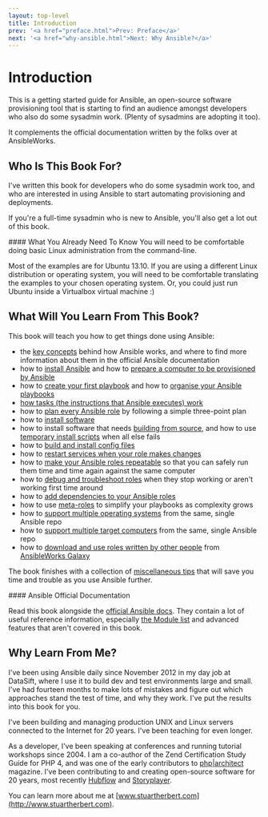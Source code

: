 ```yaml
---
layout: top-level
title: Introduction
prev: '<a href="preface.html">Prev: Preface</a>'
next: '<a href="why-ansible.html">Next: Why Ansible?</a>'
---
```


# Introduction

This is a getting started guide for Ansible, an open-source software provisioning tool that is starting to find an audience amongst developers who also do some sysadmin work.  (Plenty of sysadmins are adopting it too).

It complements the official documentation written by the folks over at AnsibleWorks.

## Who Is This Book For?

I've written this book for developers who do some sysadmin work too, and who are interested in using Ansible to start automating provisioning and deployments.

If you're a full-time sysadmin who is new to Ansible, you'll also get a lot out of this book.

<div class="callout info" markdown="1">
#### What You Already Need To Know
You will need to be comfortable doing basic Linux administration from the command-line.

Most of the examples are for Ubuntu 13.10.  If you are using a different Linux distribution or operating system, you will need to be comfortable translating the examples to your chosen operating system.  Or, you could just run Ubuntu inside a Virtualbox virtual machine :)
</div>

## What Will You Learn From This Book?

This book will teach you how to get things done using Ansible:

* the [key concepts](key-concepts.html) behind how Ansible works, and where to find more information about them in the official Ansible documentation
* how to [install Ansible](installing-ansible.html) and how to [prepare a computer to be provisioned by Ansible](preparing-a-computer.html)
* how to [create your first playbook](your-first-playbook.html) and how to [organise your Ansible playbooks](organising-your-ansible-files.html)
* [how tasks (the instructions that Ansible executes) work](how-tasks-work.html)
* how to [plan every Ansible role](planning-a-role.html) by following a simple three-point plan
* how to [install software](installing-software.html)
* how to install software that needs [building from source](building-software-from-source.html), and how to use [temporary install scripts](temporary-install-scripts.html) when all else fails
* how to [build and install config files](working-with-config-files.html)
* how to [restart services when your role makes changes](restarting-services.html)
* how to [make your Ansible roles repeatable](making-roles-repeatable.html) so that you can safely run them time and time again against the same computer
* how to [debug and troubleshoot roles](debugging-failing-roles.html) when they stop working or aren't working first time around
* how to [add dependencies to your Ansible roles](adding-dependencies-to-roles.html)
* how to use [meta-roles](using-meta-roles.html) to simplify your playbooks as complexity grows
* how to [support multiple operating systems](multiple-operating-systems.html) from the same, single Ansible repo
* how to [support multiple target computers](multiple-target-computers.html) from the same, single Ansible repo
* how to [download and use roles written by other people](ansibleworks-galaxy.html) from [AnsibleWorks Galaxy](http://galaxy.ansibleworks.com)

The book finishes with a collection of [miscellaneous tips](miscellaneous-tips.html) that will save you time and trouble as you use Ansible further.

<div class="callout info" markdown="1">
#### Ansible Official Documentation

Read this book alongside the [official Ansible docs](http://docs.ansible.com).  They contain a lot of useful reference information, especially [the Module list](http://docs.ansible.com/modules_by_category.html) and advanced features that aren't covered in this book.
</div>

## Why Learn From Me?

I've been using Ansible daily since November 2012 in my day job at DataSift, where I use it to build dev and test environments large and small.  I've had fourteen months to make lots of mistakes and figure out which approaches stand the test of time, and why they work.  I've put the results into this book for you.

I've been building and managing production UNIX and Linux servers connected to the Internet for 20 years.  I've been teaching for even longer.

As a developer, I've been speaking at conferences and running tutorial workshops since 2004.  I am a co-author of the Zend Certification Study Guide for PHP 4, and was one of the early contributors to [php|architect](http://www.phparch.com) magazine.  I've been contributing to and creating open-source software for 20 years, most recently [Hubflow](http://datasift.github.io/gitflow/) and [Storyplayer](http://datasift.github.io/storyplayer).

You can learn more about me at [www.stuartherbert.com](http://www.stuartherbert.com).